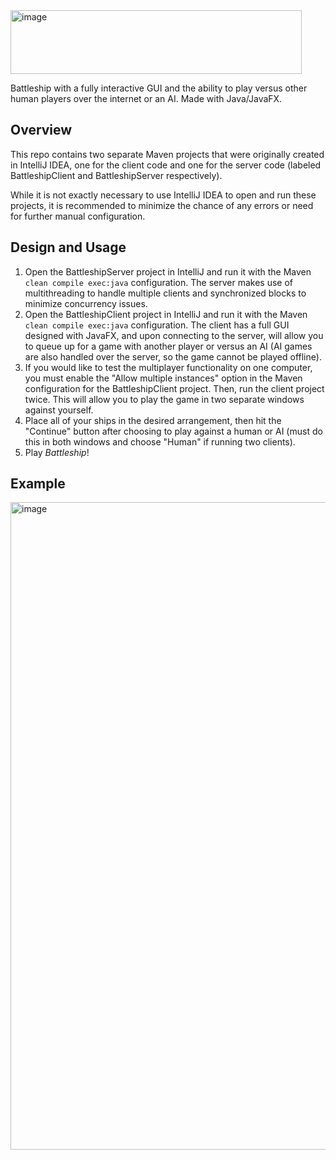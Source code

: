 <img width="466" height="102" alt="image" src="https://github.com/user-attachments/assets/2144fa01-10fc-447e-9679-b9d4d634389b" /> 

Battleship with a fully interactive GUI and the ability to play versus other human players over the internet or an AI. Made with Java/JavaFX.

## Overview
This repo contains two separate Maven projects that were originally created in IntelliJ IDEA, one for the client code and one for the server code (labeled BattleshipClient and BattleshipServer respectively).

While it is not exactly necessary to use IntelliJ IDEA to open and run these projects, it is recommended to minimize the chance of any errors or need for further manual configuration.

## Design and Usage
1. Open the BattleshipServer project in IntelliJ and run it with the Maven ```clean compile exec:java``` configuration. The server makes use of multithreading to handle multiple clients and synchronized blocks to  minimize concurrency issues.
2. Open the BattleshipClient project in IntelliJ and run it with the Maven ```clean compile exec:java``` configuration. The client has a full GUI designed with JavaFX, and upon connecting to the server, will allow you to queue up for a game with another player or versus an AI (AI games are also handled over the server, so the game cannot be played offline).
3. If you would like to test the multiplayer functionality on one computer, you must enable the "Allow multiple instances" option in the Maven configuration for the BattleshipClient project. Then, run the client project twice. This will allow you to play the game in two separate windows against yourself.
4. Place all of your ships in the desired arrangement, then hit the "Continue" button after choosing to play against a human or AI (must do this in both windows and choose "Human" if running two clients).
5. Play *Battleship*!

## Example
<img width="1600" height="1036" alt="image" src="https://github.com/user-attachments/assets/a8f47e26-9542-41ff-84a7-97bf4cfca7d1" />


